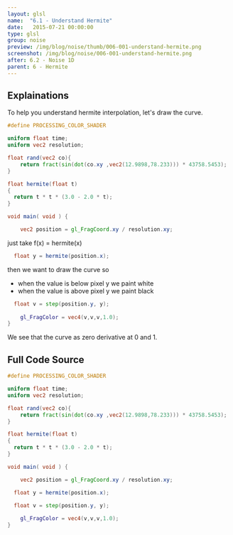 ```yaml
---
layout: glsl
name:  "6.1 - Understand Hermite"
date:   2015-07-21 00:00:00
type: glsl
group: noise
preview: /img/blog/noise/thumb/006-001-understand-hermite.png
screenshot: /img/blog/noise/006-001-understand-hermite.png
after: 6.2 - Noise 1D
parent: 6 - Hermite
---
```

## Explainations

To help you understand hermite interpolation, let's draw the curve.

``` glsl
#define PROCESSING_COLOR_SHADER

uniform float time;
uniform vec2 resolution;

float rand(vec2 co){
    return fract(sin(dot(co.xy ,vec2(12.9898,78.233))) * 43758.5453);
}

float hermite(float t)
{
  return t * t * (3.0 - 2.0 * t);
}

void main( void ) {

	vec2 position = gl_FragCoord.xy / resolution.xy;

```

just take f(x) = hermite(x)

``` glsl
  float y = hermite(position.x);

```

then we want to draw the curve so 
- when the value is below pixel y we paint white
- when the value is above pixel y we paint black

``` glsl
  float v = step(position.y, y);
  
	gl_FragColor = vec4(v,v,v,1.0);
}

```

We see that the curve as zero derivative at 0 and 1.

## Full Code Source

``` glsl
#define PROCESSING_COLOR_SHADER

uniform float time;
uniform vec2 resolution;

float rand(vec2 co){
    return fract(sin(dot(co.xy ,vec2(12.9898,78.233))) * 43758.5453);
}

float hermite(float t)
{
  return t * t * (3.0 - 2.0 * t);
}

void main( void ) {

	vec2 position = gl_FragCoord.xy / resolution.xy;

  float y = hermite(position.x);

  float v = step(position.y, y);
  
	gl_FragColor = vec4(v,v,v,1.0);
}

```